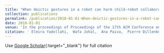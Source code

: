 ```yaml
---
title: "When deictic gestures in a robot can harm child-robot collaboration"
collection: publications
permalink: /publication/2018-01-01-When-deictic-gestures-in-a-robot-can-harm-child-robot-collaboration
date: 2018-01-01
venue: 'In the proceedings of Proceedings of the 17th ACM Conference on Interaction Design and Children'
citation: ' Elmira Yadollahi,  Wafa Johal,  Ana Paiva,  Pierre Dillenbourg, &quot;When deictic gestures in a robot can harm child-robot collaboration.&quot; In the proceedings of Proceedings of the 17th ACM Conference on Interaction Design and Children, 2018.'
---
```

Use [Google Scholar](https://scholar.google.com/scholar?q=When+deictic+gestures+in+a+robot+can+harm+child+robot+collaboration){:target="_blank"} for full citation